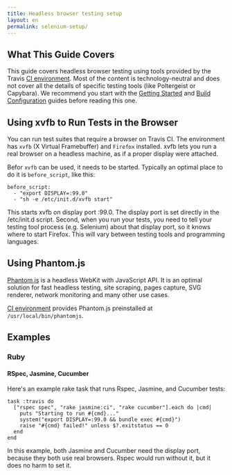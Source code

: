 ```yaml
---
title: Headless browser testing setup
layout: en
permalink: selenium-setup/
---
```


## What This Guide Covers

This guide covers headless browser testing using tools provided by the Travis [CI environment](/docs/user/ci-environment/). Most of the content is technology-neutral and does
not cover all the details of specific testing tools (like Poltergeist or Capybara). We recommend you start with the [Getting Started](/docs/user/getting-started/) and [Build Configuration](/docs/user/build-configuration/) guides before reading this one.


## Using xvfb to Run Tests in the Browser

You can run test suites that require a browser on Travis CI. The environment has `xvfb` (X Virtual Framebuffer) and `Firefox` installed. xvfb lets you run a real browser
on a headless machine, as if a proper display were attached.

Befor `xvfb` can be used, it needs to be started. Typically an optimal place to do it is `before_script`, like this:

    before_script:
      - "export DISPLAY=:99.0"
      - "sh -e /etc/init.d/xvfb start"

This starts xvfb on display port :99.0. The display port is set directly in the /etc/init.d script. 
Second, when you run your tests, you need to tell your testing tool process (e.g. Selenium) about that display port, so it knows where to start Firefox. This will vary
between testing tools and programming languages.


## Using Phantom.js

[Phantom.js](http://www.phantomjs.org/) is a headless WebKit with JavaScript API. It is an optimal solution for fast headless testing, site scraping,
pages capture, SVG renderer, network monitoring and many other use cases.

[CI environment](/docs/user/ci-environment/) provides Phantom.js preinstalled at `/usr/local/bin/phantomjs`.


## Examples

### Ruby

#### RSpec, Jasmine, Cucumber

Here's an example rake task that runs Rspec, Jasmine, and Cucumber tests:

    task :travis do
      ["rspec spec", "rake jasmine:ci", "rake cucumber"].each do |cmd|
        puts "Starting to run #{cmd}..."
        system("export DISPLAY=:99.0 && bundle exec #{cmd}")
        raise "#{cmd} failed!" unless $?.exitstatus == 0
      end
    end

In this example, both Jasmine and Cucumber need the display port, because they both use real browsers. Rspec would run without it, but it does no harm to set it.
